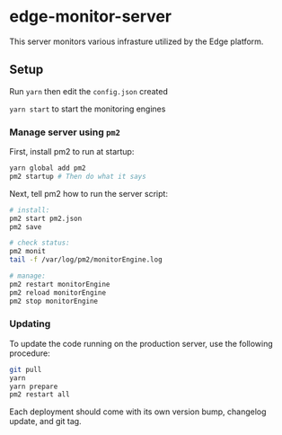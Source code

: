 # edge-monitor-server

This server monitors various infrasture utilized by the Edge platform.

## Setup

Run `yarn` then edit the `config.json` created

`yarn start` to start the monitoring engines

### Manage server using `pm2`

First, install pm2 to run at startup:

```sh
yarn global add pm2
pm2 startup # Then do what it says
```

Next, tell pm2 how to run the server script:

```sh
# install:
pm2 start pm2.json
pm2 save

# check status:
pm2 monit
tail -f /var/log/pm2/monitorEngine.log

# manage:
pm2 restart monitorEngine
pm2 reload monitorEngine
pm2 stop monitorEngine
```

### Updating

To update the code running on the production server, use the following procedure:

```sh
git pull
yarn
yarn prepare
pm2 restart all
```

Each deployment should come with its own version bump, changelog update, and git tag.
